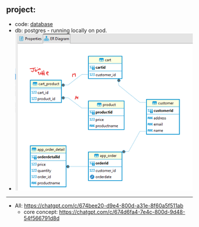 ## project:
- code: [database](..%2F..%2F..%2Fsrc%2Fmain%2Fjava%2Fcom%2Flekhraj%2Fjava%2Fspring%2Fdatabase)
- db: postgres - running locally on pod.
- ![img.png](./er.png)

---
- All: https://chatgpt.com/c/674bee20-d9e4-800d-a31e-8f60a5f511ab
    - core concept: https://chatgpt.com/c/674d6fa4-7e4c-800d-9d48-54f566791d8d